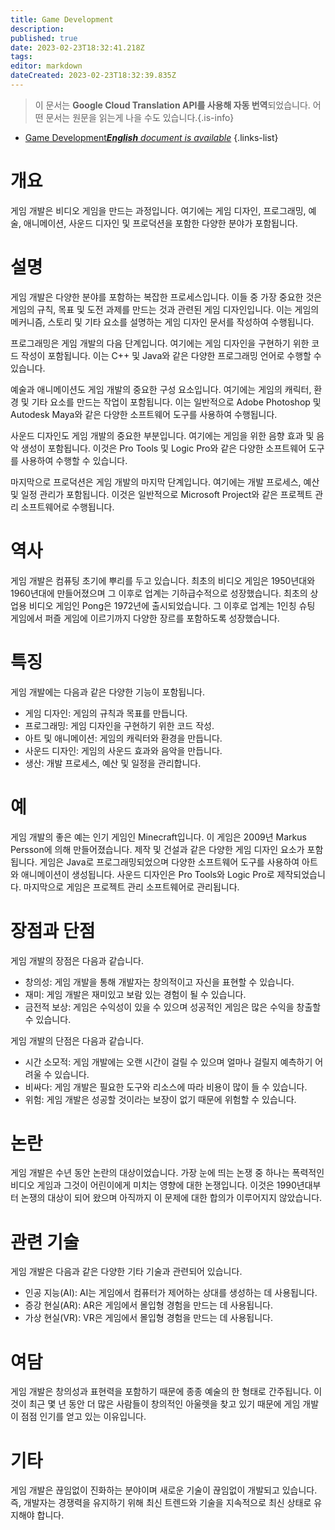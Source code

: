 ```yaml
---
title: Game Development
description: 
published: true
date: 2023-02-23T18:32:41.218Z
tags: 
editor: markdown
dateCreated: 2023-02-23T18:32:39.835Z
---
```


> 이 문서는 **Google Cloud Translation API를 사용해 자동 번역**되었습니다.
어떤 문서는 원문을 읽는게 나을 수도 있습니다.{.is-info}



- [Game Development***English** document is available*](/en/Knowledge-base/Dictionary/game-development)
{.links-list}


# 개요
게임 개발은 비디오 게임을 만드는 과정입니다. 여기에는 게임 디자인, 프로그래밍, 예술, 애니메이션, 사운드 디자인 및 프로덕션을 포함한 다양한 분야가 포함됩니다.

# 설명
게임 개발은 다양한 분야를 포함하는 복잡한 프로세스입니다. 이들 중 가장 중요한 것은 게임의 규칙, 목표 및 도전 과제를 만드는 것과 관련된 게임 디자인입니다. 이는 게임의 메커니즘, 스토리 및 기타 요소를 설명하는 게임 디자인 문서를 작성하여 수행됩니다.

프로그래밍은 게임 개발의 다음 단계입니다. 여기에는 게임 디자인을 구현하기 위한 코드 작성이 포함됩니다. 이는 C++ 및 Java와 같은 다양한 프로그래밍 언어로 수행할 수 있습니다.

예술과 애니메이션도 게임 개발의 중요한 구성 요소입니다. 여기에는 게임의 캐릭터, 환경 및 기타 요소를 만드는 작업이 포함됩니다. 이는 일반적으로 Adobe Photoshop 및 Autodesk Maya와 같은 다양한 소프트웨어 도구를 사용하여 수행됩니다.

사운드 디자인도 게임 개발의 중요한 부분입니다. 여기에는 게임을 위한 음향 효과 및 음악 생성이 포함됩니다. 이것은 Pro Tools 및 Logic Pro와 같은 다양한 소프트웨어 도구를 사용하여 수행할 수 있습니다.

마지막으로 프로덕션은 게임 개발의 마지막 단계입니다. 여기에는 개발 프로세스, 예산 및 일정 관리가 포함됩니다. 이것은 일반적으로 Microsoft Project와 같은 프로젝트 관리 소프트웨어로 수행됩니다.

# 역사
게임 개발은 컴퓨팅 초기에 뿌리를 두고 있습니다. 최초의 비디오 게임은 1950년대와 1960년대에 만들어졌으며 그 이후로 업계는 기하급수적으로 성장했습니다. 최초의 상업용 비디오 게임인 Pong은 1972년에 출시되었습니다. 그 이후로 업계는 1인칭 슈팅 게임에서 퍼즐 게임에 이르기까지 다양한 장르를 포함하도록 성장했습니다.

# 특징
게임 개발에는 다음과 같은 다양한 기능이 포함됩니다.

- 게임 디자인: 게임의 규칙과 목표를 만듭니다.
- 프로그래밍: 게임 디자인을 구현하기 위한 코드 작성.
- 아트 및 애니메이션: 게임의 캐릭터와 환경을 만듭니다.
- 사운드 디자인: 게임의 사운드 효과와 음악을 만듭니다.
- 생산: 개발 프로세스, 예산 및 일정을 관리합니다.

# 예
게임 개발의 좋은 예는 인기 게임인 Minecraft입니다. 이 게임은 2009년 Markus Persson에 의해 만들어졌습니다. 제작 및 건설과 같은 다양한 게임 디자인 요소가 포함됩니다. 게임은 Java로 프로그래밍되었으며 다양한 소프트웨어 도구를 사용하여 아트와 애니메이션이 생성됩니다. 사운드 디자인은 Pro Tools와 Logic Pro로 제작되었습니다. 마지막으로 게임은 프로젝트 관리 소프트웨어로 관리됩니다.

# 장점과 단점
게임 개발의 장점은 다음과 같습니다.

- 창의성: 게임 개발을 통해 개발자는 창의적이고 자신을 표현할 수 있습니다.
- 재미: 게임 개발은 재미있고 보람 있는 경험이 될 수 있습니다.
- 금전적 보상: 게임은 수익성이 있을 수 있으며 성공적인 게임은 많은 수익을 창출할 수 있습니다.

게임 개발의 단점은 다음과 같습니다.

- 시간 소모적: 게임 개발에는 오랜 시간이 걸릴 수 있으며 얼마나 걸릴지 예측하기 어려울 수 있습니다.
- 비싸다: 게임 개발은 필요한 도구와 리소스에 따라 비용이 많이 들 수 있습니다.
- 위험: 게임 개발은 성공할 것이라는 보장이 없기 때문에 위험할 수 있습니다.

# 논란
게임 개발은 수년 동안 논란의 대상이었습니다. 가장 눈에 띄는 논쟁 중 하나는 폭력적인 비디오 게임과 그것이 어린이에게 미치는 영향에 대한 논쟁입니다. 이것은 1990년대부터 논쟁의 대상이 되어 왔으며 아직까지 이 문제에 대한 합의가 이루어지지 않았습니다.

# 관련 기술
게임 개발은 다음과 같은 다양한 기타 기술과 관련되어 있습니다.

- 인공 지능(AI): AI는 게임에서 컴퓨터가 제어하는 상대를 생성하는 데 사용됩니다.
- 증강 현실(AR): AR은 게임에서 몰입형 경험을 만드는 데 사용됩니다.
- 가상 현실(VR): VR은 게임에서 몰입형 경험을 만드는 데 사용됩니다.

# 여담
게임 개발은 창의성과 표현력을 포함하기 때문에 종종 예술의 한 형태로 간주됩니다. 이것이 최근 몇 년 동안 더 많은 사람들이 창의적인 아울렛을 찾고 있기 때문에 게임 개발이 점점 인기를 얻고 있는 이유입니다.

# 기타
게임 개발은 끊임없이 진화하는 분야이며 새로운 기술이 끊임없이 개발되고 있습니다. 즉, 개발자는 경쟁력을 유지하기 위해 최신 트렌드와 기술을 지속적으로 최신 상태로 유지해야 합니다.